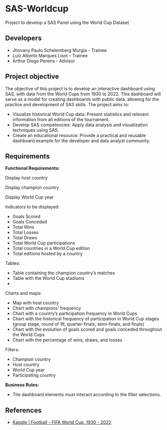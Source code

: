 # SAS-Worldcup

Project to develop a SAS Panel using the World Cup Dataset

## Developers

- Jhovany Paulo Schelemberg Murgia - Trainee
- Luiz Alberto Marques Lisot - Trainee
- Arthur Diego Pereira - Advisor

## Project objective

The objective of this project is to develop an interactive dashboard using SAS, with data from the World Cups from 1930 to 2022. This dashboard will serve as a model for creating dashboards with public data, allowing for the practice and development of SAS skills. The project aims to:

- Visualize historical World Cup data: Present statistics and relevant information from all editions of the tournament.
- Develop SAS competencies: Apply data analysis and visualization techniques using SAS.
- Create an educational resource: Provide a practical and reusable dashboard example for the developer and data analyst community.

## Requirements

**Functional Requirements:**

Display host country

Display champion country

Display World Cup year

Indicators to be displayed:

- Goals Scored
- Goals Conceded
- Total Wins
- Total Losses
- Total Draws
- Total World Cup participations
- Total countries in a World Cup edition
- Total editions hosted by a country

Tables:

- Table containing the champion country’s matches
- Table with the World Cup stadiums
-
Charts and maps:

- Map with host country
- Chart with champions’ frequency
- Chart with a country’s participation frequency in World Cups
- Chart with the historical frequency of participation in World Cup stages (group stage, round of 16, quarter-finals, semi-finals, and finals)
- Chart with the evolution of goals scored and goals conceded throughout the World Cups
- Chart with the percentage of wins, draws, and losses

Filters:

- Champion country
- Host country
- World Cup year
- Participating country

**Business Rules:**

- The dashboard elements must interact according to the filter selections.

## References

- [Kaggle | Football - FIFA World Cup, 1930 - 2022](https://www.kaggle.com/datasets/piterfm/fifa-football-world-cup)